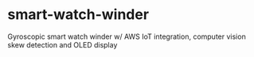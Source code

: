 # smart-watch-winder
Gyroscopic smart watch winder w/ AWS IoT integration, computer vision skew detection and OLED display
